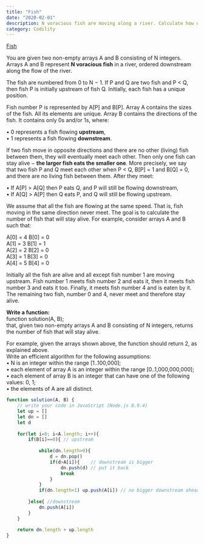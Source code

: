 ```yaml
---
title: "Fish"
date: "2020-02-01"
description: N voracious fish are moving along a river. Calculate how many fish are alive.
category: Codility
---
```


[Fish](https://app.codility.com/programmers/lessons/7-stacks_and_queues/fish/)

You are given two non-empty arrays A and B consisting of N integers. Arrays A and B represent **N voracious fish** in a river, ordered downstream along the flow of the river.

The fish are numbered from 0 to N − 1. If P and Q are two fish and P < Q, then fish P is initially upstream of fish Q. Initially, each fish has a unique position.

Fish number P is represented by A\[P\] and B\[P\]. Array A contains the sizes of the fish. All its elements are unique. Array B contains the directions of the fish. It contains only 0s and/or 1s, where:  

•	0 represents a fish flowing **upstream**,  
•	1 represents a fish flowing **downstream**.  

If two fish move in opposite directions and there are no other (living) fish between them, they will eventually meet each other. Then only one fish can stay alive − **the larger fish eats the smaller one**. More precisely, we say that two fish P and Q meet each other when P < Q, B\[P\] = 1 and B\[Q\] = 0, and there are no living fish between them. After they meet:

•	If A\[P\] > A\[Q\] then P eats Q, and P will still be flowing downstream,   
•	If A\[Q\] > A\[P\] then Q eats P, and Q will still be flowing upstream.

We assume that all the fish are flowing at the same speed. That is, fish moving in the same direction never meet. The goal is to calculate the number of fish that will stay alive.
For example, consider arrays A and B such that:  

A\[0\] = 4 B\[0\] = 0   
A\[1\] = 3 B\[1\] = 1    
A\[2\] = 2 B\[2\] = 0   
A\[3\] = 1 B\[3\] = 0   
A\[4\] = 5 B\[4\] = 0    

Initially all the fish are alive and all except fish number 1 are moving upstream. Fish number 1 meets fish number 2 and eats it, then it meets fish number 3 and eats it too. Finally, it meets fish number 4 and is eaten by it. The remaining two fish, number 0 and 4, never meet and therefore stay alive.

**Write a function:**   
function solution(A, B);  
that, given two non-empty arrays A and B consisting of N integers, returns the number of fish that will stay alive.

For example, given the arrays shown above, the function should return 2, as explained above.  
Write an efficient algorithm for the following assumptions:  
•	N is an integer within the range \[1..100,000\];  
•	each element of array A is an integer within the range \[0..1,000,000,000\];  
•	each element of array B is an integer that can have one of the following values: 0, 1;  
•	the elements of A are all distinct.   

```js
function solution(A, B) {
    // write your code in JavaScript (Node.js 8.9.4)
    let up = []
    let dn = []
    let d
    
    for(let i=0; i<A.length; i++){
        if(B[i]==0){ // upstream
            
            while(dn.length>0){
                d = dn.pop()
                if(d>A[i]){    // downstream is bigger
                    dn.push(d) // put it back
                    break      
                }
            }
            if(dn.length<1) up.push(A[i]) // no bigger downstream ahead
            
        }else{ //downstream
            dn.push(A[i])
        }
    }
    
    return dn.length + up.length
}
```
